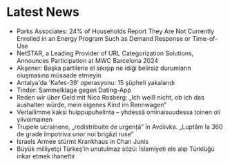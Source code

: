 # Latest News
-  Parks Associates: 24% of Households Report They Are Not Currently Enrolled in an Energy Program Such as Demand Response or Time-of-Use
-  NetSTAR, a Leading Provider of URL Categorization Solutions, Announces Participation at MWC Barcelona 2024
-  Akşener: Başka partilerle el sıkışıp ne idiği belirsiz durumların oluşmasına müsaade etmeyin
-  Antalya'da 'Kafes-39' operasyonu: 15 şüpheli yakalandı
-  Tinder: Sammelklage gegen Dating-App
-  Reden wir über Geld mit Nico Rosberg: „Ich weiß nicht, ob ich das aushalten würde, mein eigenes Kind im Rennwagen“
-  Vertailimme kaksi huippu­puhelinta – yhdessä ominaisuudessa toinen oli ylivoimainen
-  Trupele ucrainene, „redistribuite de urgență” în Avdiivka. „Luptăm la 360 de grade împotriva unor noi brigăzi ruse”
-  Israels Armee stürmt Krankhaus in Chan Junis
-  Büyük milliyetçi Türkeş’in unutulmaz sözü: İslamiyeti ele alıp Türklüğü inkar etmek ihanettir
